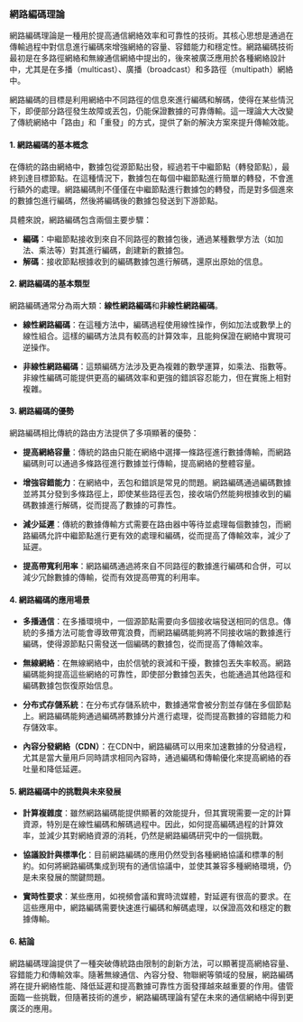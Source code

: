 ### 網路編碼理論

網路編碼理論是一種用於提高通信網絡效率和可靠性的技術。其核心思想是通過在傳輸過程中對信息進行編碼來增強網絡的容量、容錯能力和穩定性。網路編碼技術最初是在多路徑網絡和無線通信網絡中提出的，後來被廣泛應用於各種網絡設計中，尤其是在多播（multicast）、廣播（broadcast）和多路徑（multipath）網絡中。

網路編碼的目標是利用網絡中不同路徑的信息來進行編碼和解碼，使得在某些情況下，即便部分路徑發生故障或丟包，仍能保證數據的可靠傳輸。這一理論大大改變了傳統網絡中「路由」和「重發」的方式，提供了新的解決方案來提升傳輸效能。

#### **1. 網路編碼的基本概念**

在傳統的路由網絡中，數據包從源節點出發，經過若干中繼節點（轉發節點），最終到達目標節點。在這種情況下，數據包在每個中繼節點進行簡單的轉發，不會進行額外的處理。網路編碼則不僅僅在中繼節點進行數據包的轉發，而是對多個進來的數據包進行編碼，然後將編碼後的數據包發送到下游節點。

具體來說，網路編碼包含兩個主要步驟：

- **編碼**：中繼節點接收到來自不同路徑的數據包後，通過某種數學方法（如加法、乘法等）對其進行編碼，創建新的數據包。
- **解碼**：接收節點根據收到的編碼數據包進行解碼，還原出原始的信息。

#### **2. 網路編碼的基本類型**

網路編碼通常分為兩大類：**線性網路編碼**和**非線性網路編碼**。

- **線性網路編碼**：在這種方法中，編碼過程使用線性操作，例如加法或數學上的線性組合。這樣的編碼方法具有較高的計算效率，且能夠保證在網絡中實現可逆操作。
  
- **非線性網路編碼**：這類編碼方法涉及更為複雜的數學運算，如乘法、指數等。非線性編碼可能提供更高的編碼效率和更強的錯誤容忍能力，但在實施上相對複雜。

#### **3. 網路編碼的優勢**

網路編碼相比傳統的路由方法提供了多項顯著的優勢：

- **提高網絡容量**：傳統的路由只能在網絡中選擇一條路徑進行數據傳輸，而網路編碼則可以通過多條路徑進行數據並行傳輸，提高網絡的整體容量。
  
- **增強容錯能力**：在網絡中，丟包和錯誤是常見的問題。網路編碼通過編碼數據並將其分發到多條路徑上，即使某些路徑丟包，接收端仍然能夠根據收到的編碼數據進行解碼，從而提高了數據的可靠性。

- **減少延遲**：傳統的數據傳輸方式需要在路由器中等待並處理每個數據包，而網路編碼允許中繼節點進行更有效的處理和編碼，從而提高了傳輸效率，減少了延遲。

- **提高帶寬利用率**：網路編碼通過將來自不同路徑的數據進行編碼和合併，可以減少冗餘數據的傳輸，從而有效提高帶寬的利用率。

#### **4. 網路編碼的應用場景**

- **多播通信**：在多播環境中，一個源節點需要向多個接收端發送相同的信息。傳統的多播方法可能會導致帶寬浪費，而網路編碼能夠將不同接收端的數據進行編碼，使得源節點只需發送一個編碼的數據包，從而提高了傳輸效率。

- **無線網絡**：在無線網絡中，由於信號的衰減和干擾，數據包丟失率較高。網路編碼能夠提高這些網絡的可靠性，即使部分數據包丟失，也能通過其他路徑和編碼數據包恢復原始信息。

- **分布式存儲系統**：在分布式存儲系統中，數據通常會被分割並存儲在多個節點上。網路編碼能夠通過編碼將數據分片進行處理，從而提高數據的容錯能力和存儲效率。

- **內容分發網絡（CDN）**：在CDN中，網路編碼可以用來加速數據的分發過程，尤其是當大量用戶同時請求相同內容時，通過編碼和傳輸優化來提高網絡的吞吐量和降低延遲。

#### **5. 網路編碼中的挑戰與未來發展**

- **計算複雜度**：雖然網路編碼能提供顯著的效能提升，但其實現需要一定的計算資源，特別是在線性編碼和解碼過程中。因此，如何提高編碼過程的計算效率，並減少其對網絡資源的消耗，仍然是網路編碼研究中的一個挑戰。

- **協議設計與標準化**：目前網路編碼的應用仍然受到各種網絡協議和標準的制約。如何將網路編碼集成到現有的通信協議中，並使其兼容多種網絡環境，仍是未來發展的關鍵問題。

- **實時性要求**：某些應用，如視頻會議和實時流媒體，對延遲有很高的要求。在這些應用中，網路編碼需要快速進行編碼和解碼處理，以保證高效和穩定的數據傳輸。

#### **6. 結論**

網路編碼理論提供了一種突破傳統路由限制的創新方法，可以顯著提高網絡容量、容錯能力和傳輸效率。隨著無線通信、內容分發、物聯網等領域的發展，網路編碼將在提升網絡性能、降低延遲和提高數據可靠性方面發揮越來越重要的作用。儘管面臨一些挑戰，但隨著技術的進步，網路編碼理論有望在未來的通信網絡中得到更廣泛的應用。